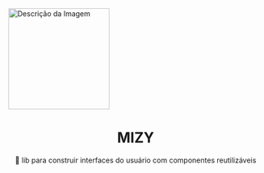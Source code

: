 <img src="https://drive.google.com/uc?id=1GTQ5g2pOOy_f_mQX7qHH6T9xW3yOKnoG" alt="Descrição da Imagem" style="width: 200px; height: auto;" align="center">

<h1 align="center"> MIZY</h1>
<p align="center">🚀 lib para construir interfaces do usuário com componentes reutilizáveis</p>